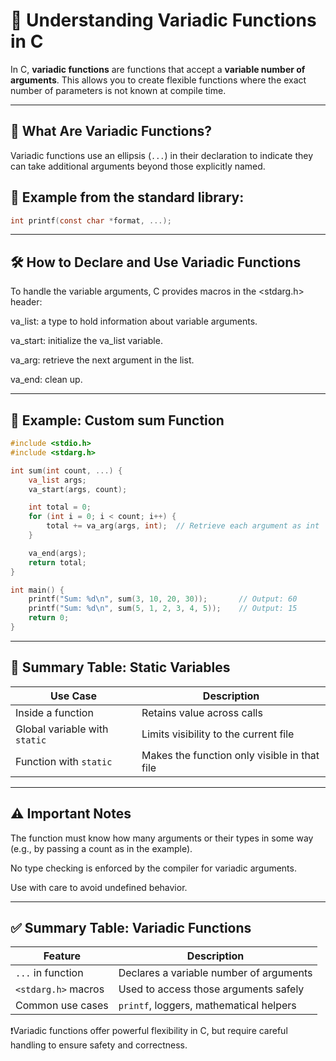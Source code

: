 # 🔧 Understanding Variadic Functions in C

In C, **variadic functions** are functions that accept a **variable number of arguments**. This allows you to create flexible functions where the exact number of parameters is not known at compile time.

---

## 📌 What Are Variadic Functions?

Variadic functions use an ellipsis (`...`) in their declaration to indicate they can take additional arguments beyond those explicitly named.

## 🧪 Example from the standard library:
```c
int printf(const char *format, ...);
```
---

## 🛠 How to Declare and Use Variadic Functions
To handle the variable arguments, C provides macros in the <stdarg.h> header:

va_list: a type to hold information about variable arguments.

va_start: initialize the va_list variable.

va_arg: retrieve the next argument in the list.

va_end: clean up.

---

## 🧪 Example: Custom sum Function
```c
#include <stdio.h>
#include <stdarg.h>

int sum(int count, ...) {
    va_list args;
    va_start(args, count);

    int total = 0;
    for (int i = 0; i < count; i++) {
        total += va_arg(args, int);  // Retrieve each argument as int
    }

    va_end(args);
    return total;
}

int main() {
    printf("Sum: %d\n", sum(3, 10, 20, 30));       // Output: 60
    printf("Sum: %d\n", sum(5, 1, 2, 3, 4, 5));    // Output: 15
    return 0;
}
```
---

## 🧠 Summary Table: Static Variables

| Use Case                   | Description                                      |
|----------------------------|--------------------------------------------------|
| Inside a function          | Retains value across calls                       |
| Global variable with `static` | Limits visibility to the current file        |
| Function with `static`     | Makes the function only visible in that file     |

---
## ⚠️ Important Notes
The function must know how many arguments or their types in some way (e.g., by passing a count as in the example).

No type checking is enforced by the compiler for variadic arguments.

Use with care to avoid undefined behavior.

---
## ✅ Summary Table: Variadic Functions

| Feature              | Description                                 |
|----------------------|---------------------------------------------|
| `...` in function    | Declares a variable number of arguments     |
| `<stdarg.h>` macros  | Used to access those arguments safely       |
| Common use cases     | `printf`, loggers, mathematical helpers    |


❗Variadic functions offer powerful flexibility in C, but require careful handling to ensure safety and correctness.
